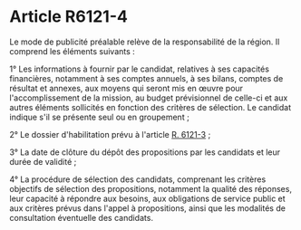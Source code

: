# Article R6121-4

Le mode de publicité préalable relève de la responsabilité de la région. Il comprend les éléments suivants : 
  
  
1° Les informations à fournir par le candidat, relatives à ses capacités financières, notamment à ses comptes annuels, à ses bilans, comptes de résultat et annexes, aux moyens qui seront mis en œuvre pour l'accomplissement de la mission, au budget prévisionnel de celle-ci et aux autres éléments sollicités en fonction des critères de sélection. Le candidat indique s'il se présente seul ou en groupement ; 
  
  
2° Le dossier d'habilitation prévu à l'article [R. 6121-3][1] ; 
  
  
3° La date de clôture du dépôt des propositions par les candidats et leur durée de validité ; 
  
  
4° La procédure de sélection des candidats, comprenant les critères objectifs de sélection des propositions, notamment la qualité des réponses, leur capacité à répondre aux besoins, aux obligations de service public et aux critères prévus dans l'appel à propositions, ainsi que les modalités de consultation éventuelle des candidats.

 [1]: /affichCodeArticle.do?cidTexte=LEGITEXT000006072050&idArticle=LEGIARTI000029787357&dateTexte=&categorieLien=cid